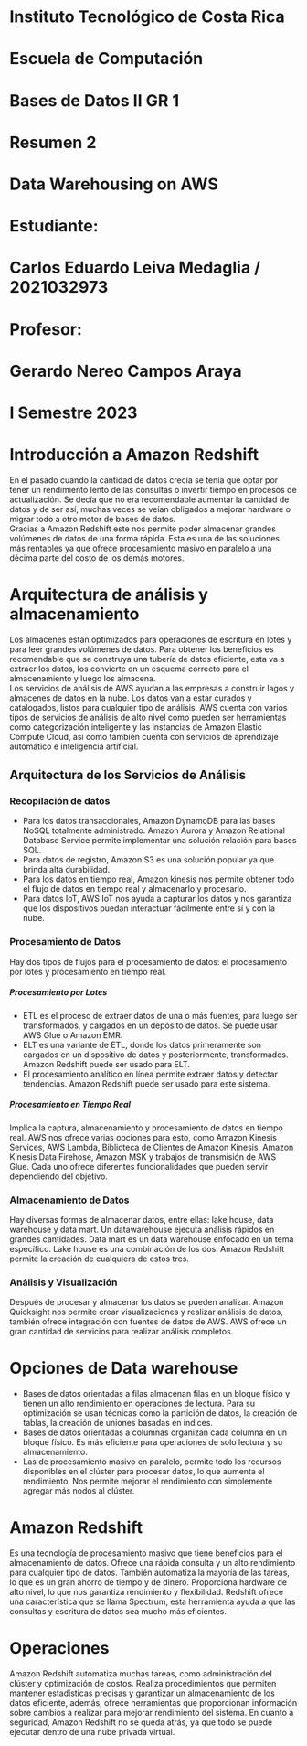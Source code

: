 [//]: # (Portada)
# Instituto Tecnológico de Costa Rica

# Escuela de Computación

# Bases de Datos II GR 1

# Resumen 2

# Data Warehousing on AWS

# Estudiante: 
# Carlos Eduardo Leiva Medaglia / 2021032973

# Profesor: 
# Gerardo Nereo Campos Araya

# I Semestre 2023
[//]: # (Dejo esto para que el siguiente texto inicie en una nueva página)
# 
# 
# 
# 
# 
# 
# 
# 
# 
# 
# 
# 
# 
# 
# 
# 
# 
#  
#  
#  
#  
#  
# Introducción a Amazon Redshift
En el pasado cuando la cantidad de datos crecía se tenía que optar por tener un rendimiento lento de las consultas o invertir tiempo en procesos de actualización. Se decía que no era recomendable aumentar la cantidad de datos y de ser así, muchas veces se veían obligados a mejorar hardware o migrar todo a otro motor de bases de datos.   
Gracias a Amazon Redshift este nos permite poder almacenar grandes volúmenes de datos de una forma rápida. Esta es una de las soluciones más rentables ya que ofrece procesamiento masivo en paralelo a una décima parte del costo de los demás motores.
# Arquitectura de análisis y almacenamiento  
Los almacenes están optimizados para operaciones de escritura en lotes y para leer grandes volúmenes de datos. Para obtener los beneficios es recomendable que se construya una tubería de datos eficiente, esta va a extraer los datos, los convierte en un esquema correcto para el almacenamiento y luego los almacena.  
Los servicios de análisis de AWS ayudan a las empresas a construir lagos y almacenes de datos en la nube. Los datos van a estar curados y catalogados, listos para cualquier tipo de análisis. AWS cuenta con varios tipos de servicios de análisis de alto nivel como pueden ser herramientas como categorización inteligente y las instancias de Amazon Elastic Compute Cloud, así como también cuenta con servicios de aprendizaje automático e inteligencia artificial.  
## Arquitectura de los Servicios de Análisis  
### Recopilación de datos
- Para los datos transaccionales, Amazon DynamoDB para las bases NoSQL totalmente administrado. Amazon Aurora y Amazon Relational Database Service permite implementar una solución relación para bases SQL.
- Para datos de registro, Amazon S3 es una solución popular ya que brinda alta durabilidad.
- Para los datos en tiempo real, Amazon kinesis nos permite obtener todo el flujo de datos en tiempo real y almacenarlo y procesarlo.
- Para datos IoT, AWS IoT nos ayuda a capturar los datos y nos garantiza que los dispositivos puedan interactuar fácilmente entre sí y con la nube.  

### Procesamiento de Datos
Hay dos tipos de flujos para el procesamiento de datos: el procesamiento por lotes y procesamiento en tiempo real.
##### Procesamiento por Lotes
- ETL es el proceso de extraer datos de una o más fuentes, para luego ser transformados, y cargados en un depósito de datos. Se puede usar AWS Glue o Amazon EMR.
- ELT es una variante de ETL, donde los datos primeramente son cargados en un dispositivo de datos y posteriormente, transformados. Amazon Redshift puede ser usado para ELT.
- El procesamiento analítico en línea permite extraer datos y detectar tendencias. Amazon Redshift puede ser usado para este sistema.  

##### Procesamiento en Tiempo Real
Implica la captura, almacenamiento y procesamiento  de datos en tiempo real. AWS nos ofrece varias opciones para esto, como Amazon Kinesis Services, AWS Lambda, Biblioteca de Clientes de Amazon Kinesis, Amazon Kinesis Data Firehose, Amazon MSK y trabajos de transmisión de AWS Glue. Cada uno ofrece diferentes funcionalidades que pueden servir dependiendo del objetivo.  
### Almacenamiento de Datos
Hay diversas formas de almacenar datos, entre ellas: lake house, data warehouse y data mart. Un datawarehouse ejecuta análisis rápidos en grandes cantidades. Data mart es un data warehouse enfocado en un tema específico. Lake house es una combinación de los dos. Amazon Redshift permite la creación de cualquiera de estos tres.
### Análisis y Visualización
Después de procesar y almacenar los datos se pueden analizar. Amazon Quicksight nos permite crear visualizaciones y realizar análisis de datos, también ofrece integración con fuentes de datos de AWS. AWS ofrece un gran cantidad de servicios para realizar análisis completos.
# Opciones de Data warehouse
- Bases de datos orientadas a filas almacenan filas en un bloque físico y tienen un alto rendimiento en operaciones de lectura. Para su optimización se usan técnicas como la partición de datos, la creación de tablas, la creación de uniones basadas en índices.
- Bases de datos orientadas a columnas organizan cada columna en un bloque físico. Es más eficiente para operaciones de solo lectura y su almacenamiento.
- Las de procesamiento masivo en paralelo, permite todo los recursos disponibles en el clúster para procesar datos, lo que aumenta el rendimiento. Nos permite mejorar el rendimiento con simplemente agregar más nodos al clúster.

# Amazon Redshift
Es una tecnología de procesamiento masivo que tiene beneficios para el almacenamiento de datos. Ofrece una rápida consulta y un alto rendimiento para cualquier tipo de datos. También automatiza la mayoría de las tareas, lo que es un gran ahorro de tiempo y de dinero. Proporciona hardware de alto nivel, lo que nos garantiza rendimiento y flexibilidad. Redshift ofrece una característica que se llama Spectrum, esta herramienta ayuda a que las consultas y escritura de datos sea mucho más eficientes.

# Operaciones
Amazon Redshift automatiza muchas tareas, como administración del clúster y optimización de costos. Realiza procedimientos que permiten mantener estadísticas precisas y garantizar un almacenamiento de los datos eficiente, además, ofrece herramientas que proporcionan información sobre cambios a realizar para mejorar rendimiento del sistema. En cuanto a seguridad, Amazon Redshift no se queda atrás, ya que todo se puede ejecutar dentro de una nube privada virtual.






